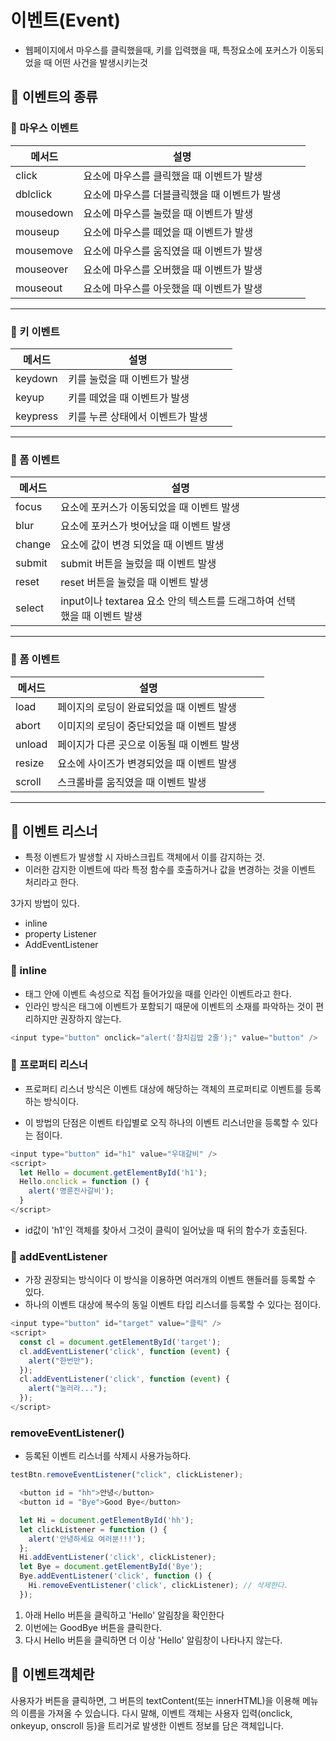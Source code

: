 # 이벤트(Event)

- 웹페이지에서 마우스를 클릭했을때, 키를 입력했을 때, 특정요소에 포커스가 이동되었을 때 어떤 사건을 발생시키는것

## 📌 이벤트의 종류

### 🧩 마우스 이벤트

| 메서드    | 설명                                          |     |     |
| --------- | --------------------------------------------- | --- | --- |
| click     | 요소에 마우스를 클릭했을 때 이벤트가 발생     |
| dblclick  | 요소에 마우스를 더블클릭했을 때 이벤트가 발생 |
| mousedown | 요소에 마우스를 눌렀을 때 이벤트가 발생       |
| mouseup   | 요소에 마우스를 떼었을 때 이벤트가 발생       |
| mousemove | 요소에 마우스를 움직였을 때 이벤트가 발생     |
| mouseover | 요소에 마우스를 오버했을 때 이벤트가 발생     |
| mouseout  | 요소에 마우스를 아웃했을 때 이벤트가 발생     |

---

### 🧩 키 이벤트

| 메서드   | 설명                             |     |     |
| -------- | -------------------------------- | --- | --- |
| keydown  | 키를 눌렀을 때 이벤트가 발생     |
| keyup    | 키를 떼었을 때 이벤트가 발생     |
| keypress | 키를 누른 상태에서 이벤트가 발생 |

---

### 🧩 폼 이벤트

| 메서드 | 설명                                                                     |     |     |
| ------ | ------------------------------------------------------------------------ | --- | --- |
| focus  | 요소에 포커스가 이동되었을 때 이벤트 발생                                |
| blur   | 요소에 포커스가 벗어났을 때 이벤트 발생                                  |
| change | 요소에 값이 변경 되었을 때 이벤트 발생                                   |
| submit | submit 버튼을 눌렀을 때 이벤트 발생                                      |
| reset  | reset 버튼을 눌렀을 때 이벤트 발생                                       |
| select | input이나 textarea 요소 안의 텍스트를 드래그하여 선택했을 때 이벤트 발생 |

---

### 🧩 폼 이벤트

| 메서드 | 설명                                       |     |     |
| ------ | ------------------------------------------ | --- | --- |
| load   | 페이지의 로딩이 완료되었을 때 이벤트 발생  |
| abort  | 이미지의 로딩이 중단되었을 때 이벤트 발생  |
| unload | 페이지가 다른 곳으로 이동될 때 이벤트 발생 |
| resize | 요소에 사이즈가 변경되었을 때 이벤트 발생  |
| scroll | 스크롤바를 움직였을 때 이벤트 발생         |

---

## 📌 이벤트 리스너

- 특정 이벤트가 발생할 시 자바스크립트 객체에서 이를 감지하는 것.
- 이러한 감지한 이벤트에 따라 특정 함수를 호출하거나 값을 변경하는 것을 이벤트 처리라고 한다.

3가지 방법이 있다.

- inline
- property Listener
- AddEventListener

### 🧩 inline

- 태그 안에 이벤트 속성으로 직접 들어가있을 때를 인라인 이벤트라고 한다.
- 인라인 방식은 태그에 이벤트가 포함되기 때문에 이벤트의 소재를 파악하는 것이 편리하지만 권장하지 않는다.

```javascript
<input type="button" onclick="alert('참치김밥 2줄');" value="button" />
```

### 🧩 프로퍼티 리스너

- 프로퍼티 리스너 방식은 이벤트 대상에 해당하는 객체의 프로퍼티로 이벤트를 등록하는 방식이다.

- 이 방법의 단점은 이벤트 타입별로 오직 하나의 이벤트 리스너만을 등록할 수 있다는 점이다.

```javascript
<input type="button" id="h1" value="우대갈비" />
<script>
  let Hello = document.getElementById('h1');
  Hello.onclick = function () {
    alert('명륜진사갈비');
  }
</script>
```

- id값이 'h1'인 객체를 찾아서 그것이 클릭이 일어났을 때 뒤의 함수가 호출된다.

### 🧩 addEventListener

- 가장 권장되는 방식이다 이 방식을 이용하면 여러개의 이벤트 핸들러를 등록할 수 있다.
- 하나의 이벤트 대상에 복수의 동일 이벤트 타입 리스너를 등록할 수 있다는 점이다.

```javascript
<input type="button" id="target" value="클릭" />
<script>
  const cl = document.getElementById('target');
  cl.addEventListener('click', function (event) {
    alert("한번만");
  });
  cl.addEventListener('click', function (event) {
    alert("눌러라...");
  });
</script>
```

### removeEventListener()

- 등록된 이벤트 리스너를 삭제시 사용가능하다.

```javascript
testBtn.removeEventListener("click", clickListener);
```

```javascript
  <button id = "hh">안녕</button>
  <button id = "Bye">Good Bye</button>

  let Hi = document.getElementById('hh');
  let clickListener = function () {
    alert('안녕하세요 여러분!!!');
  };
  Hi.addEventListener('click', clickListener);
  let Bye = document.getElementById('Bye');
  Bye.addEventListener('click', function () {
    Hi.removeEventListener('click', clickListener); // 삭제한다.
  });
```

1. 아래 Hello 버튼을 클릭하고 'Hello' 알림창을 확인한다
2. 이번에는 GoodBye 버튼을 클릭한다.
3. 다시 Hello 버튼을 클릭하면 더 이상 'Hello' 알림창이 나타나지 않는다.

## 📌 이벤트객체란

사용자가 버튼을 클릭하면, 그 버튼의 textContent(또는 innerHTML)을 이용해 메뉴의 이름을 가져올 수 있습니다. 다시 말해, 이벤트 객체는 사용자 입력(onclick, onkeyup, onscroll 등)을 트리거로 발생한 이벤트 정보를 담은 객체입니다.

